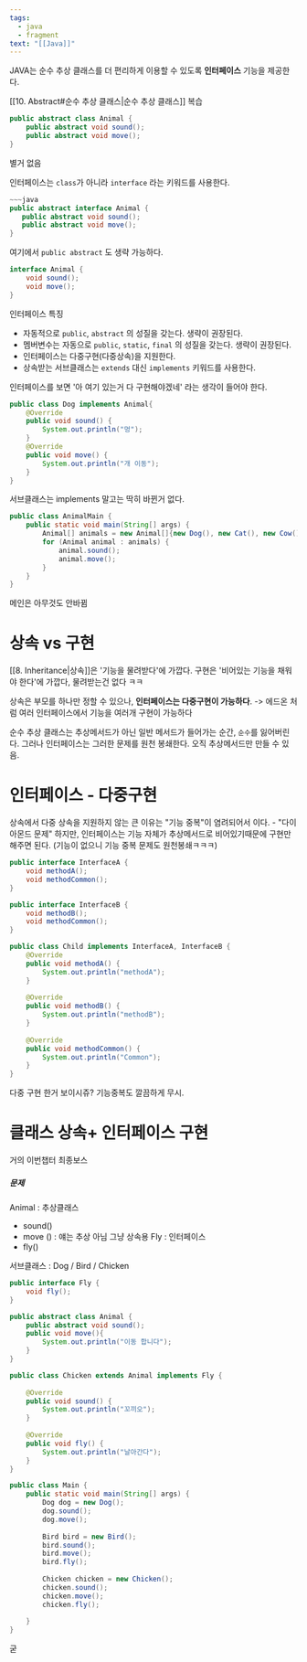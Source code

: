 ```yaml
---
tags:
  - java
  - fragment
text: "[[Java]]"
---
```

JAVA는 순수 추상 클래스를 더 편리하게 이용할 수 있도록 **인터페이스** 기능을 제공한다.

[[10. Abstract#순수 추상 클래스|순수 추상 클래스]] 복습
~~~java
public abstract class Animal {  
    public abstract void sound();  
    public abstract void move();  
}
~~~
별거 없음

 인터페이스는 `class`가 아니라 `interface` 라는 키워드를 사용한다.

 ~~~java
~~~java
public abstract interface Animal {  
    public abstract void sound();  
    public abstract void move();  
}

~~~
여기에서 `public abstract` 도 생략 가능하다.

~~~java
interface Animal {  
    void sound();  
    void move();  
}
~~~

인터페이스 특징
- 자동적으로 `public`, `abstract` 의 성질을 갖는다. 생략이 권장된다.
- 멤버변수는 자동으로 `public`,  `static`, `final` 의 성질을 갖는다. 생략이 권장된다.
- 인터페이스는 다중구현(다중상속)을 지원한다.
- 상속받는 서브클래스는 `extends` 대신 `implements` 키워드를 사용한다.

인터페이스를 보면 '아 여기 있는거 다 구현해야겠네' 라는 생각이 들어야 한다.

~~~java
public class Dog implements Animal{  
    @Override  
    public void sound() {  
        System.out.println("멍");  
    }  
    @Override  
    public void move() {  
        System.out.println("개 이동");  
    }  
}
~~~
서브클래스는 implements 말고는 딱히 바뀐거 없다.

~~~java
public class AnimalMain {  
    public static void main(String[] args) {  
        Animal[] animals = new Animal[]{new Dog(), new Cat(), new Cow()};  
        for (Animal animal : animals) {  
            animal.sound();  
            animal.move();  
        }  
    }  
}
~~~
메인은 아무것도 안바뀜

# 상속 vs 구현

[[8. Inheritance|상속]]은 '기능을 물려받다'에 가깝다.
구현은 '비어있는 기능을 채워야 한다'에 가깝다, 물려받는건 없다 ㅋㅋ

상속은 부모를 하나만 정할 수 있으나, **인터페이스는 다중구현이 가능하다**.
-> 에드온 처럼 여러 인터페이스에서 기능을 여러개 구현이 가능하다

순수 추상 클래스는  추상메서드가 아닌 일반 메서드가 들어가는 순간, `순수`를 잃어버린다.
그러나 인터페이스는 그러한 문제를 원천 봉쇄한다.
오직 추상메서드만 만들 수 있음.


# 인터페이스 - 다중구현

상속에서 다중 상속을 지원하지 않는 큰 이유는 "기능 중복"이 염려되어서 이다. - "다이아몬드 문제"
하지만, 인터페이스는 기능 자체가 추상메서드로 비어있기때문에 구현만 해주면 된다.
(기능이 없으니 기능 중복 문제도 원천봉쇄ㅋㅋㅋ)

~~~java
public interface InterfaceA {  
    void methodA();  
    void methodCommon();  
}
~~~

~~~java
public interface InterfaceB {  
    void methodB();  
    void methodCommon();  
}
~~~

~~~java
public class Child implements InterfaceA, InterfaceB {  
    @Override  
    public void methodA() {  
        System.out.println("methodA");  
    }  
  
    @Override  
    public void methodB() {  
        System.out.println("methodB");  
    }  
  
    @Override  
    public void methodCommon() {  
        System.out.println("Common");  
    }  
}
~~~

다중 구현 한거 보이시쥬?
기능중복도 깔끔하게 무시.


# 클래스 상속+ 인터페이스 구현
거의 이번챕터 최종보스

##### 문제 
Animal : 추상클래스
- sound()
- move () : 얘는 추상 아님 그냥 상속용
Fly : 인터페이스
- fly()

서브클래스 : Dog / Bird / Chicken

~~~java title:interface
public interface Fly {  
    void fly();  
}
~~~

~~~java title:SuperClass
public abstract class Animal {  
    public abstract void sound();  
    public void move(){  
        System.out.println("이동 합니다");  
    }  
}
~~~

~~~java title:SubClass
public class Chicken extends Animal implements Fly {  
  
    @Override  
    public void sound() {  
        System.out.println("꼬끼오");  
    }  
  
    @Override  
    public void fly() {  
        System.out.println("날아간다");  
    }  
}
~~~

~~~java title:main
public class Main {  
    public static void main(String[] args) {  
        Dog dog = new Dog();  
        dog.sound();  
        dog.move();  
  
        Bird bird = new Bird();  
        bird.sound();  
        bird.move();  
        bird.fly();  
  
        Chicken chicken = new Chicken();  
        chicken.sound();  
        chicken.move();  
        chicken.fly();  
  
    }  
}
~~~

굳
